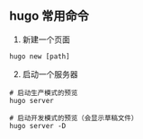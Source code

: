 ## hugo 常用命令

1. 新建一个页面

```shell
hugo new [path]
```

2. 启动一个服务器

```shell
# 启动生产模式的预览
hugo server

# 启动开发模式的预览（会显示草稿文件）
hugo server -D
```
